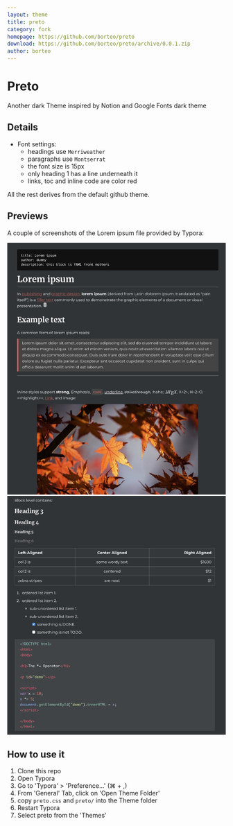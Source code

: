 ```yaml
---
layout: theme
title: preto
category: fork
homepage: https://github.com/borteo/preto
download: https://github.com/borteo/preto/archive/0.0.1.zip
author: borteo
---
```


# Preto

Another dark Theme inspired by Notion and Google Fonts dark theme

## Details

* Font settings:
  * headings use `Merriweather`
  * paragraphs use `Montserrat`
  * the font size is 15px
  * only heading 1 has a line underneath it
  * links, toc and inline code are color red

All the rest derives from the default github theme.

## Previews

A couple of screenshots of the Lorem ipsum file provided by Typora:

![screen1](/previews/loremipsumpreto1.png)
![screen2](/previews/loremipsumpreto2.png)

## How to use it

1. Clone this repo
2. Open Typora
3. Go to 'Typora' > 'Preference...' (⌘ + ,)
4. From 'General' Tab, click on 'Open Theme Folder'
5. copy `preto.css` and `preto/` into the Theme folder
6. Restart Typora
7. Select preto from the 'Themes'